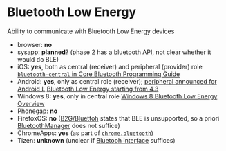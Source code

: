 # Bluetooth Low Energy
Ability to communicate with Bluetooth Low Energy devices

* browser: **no**
* sysapp: **planned**? (phase 2 has a bluetooth API, not clear whether it would do BLE)
* iOS: **yes**, both as central (receiver) and peripheral (provider) role [`bluetooth-central` in Core Bluetooth Programming Guide](https://developer.apple.com/library/ios/documentation/NetworkingInternetWeb/Conceptual/CoreBluetooth_concepts/CoreBluetoothBackgroundProcessingForIOSApps/PerformingTasksWhileYourAppIsInTheBackground.html#//apple_ref/doc/uid/TP40013257-CH7-SW1)
* Android: **yes**, only as central role (receiver); [peripheral announced for Android L](https://www.youtube.com/watch?v=2fZThdNbHcQ#t=163) [Bluetooth Low Energy starting from 4.3](http://developer.android.com/guide/topics/connectivity/bluetooth-le.html)
* Windows 8:  **yes**, only in central role [Windows 8 Bluetooth Low Energy Overview](http://msdn.microsoft.com/en-us/library/windows/hardware/hh450825%28v=vs.85%29.aspx)
* Phonegap: **no**
* FirefoxOS: **no** ([B2G/Bluettoh](https://wiki.mozilla.org/B2G/Bluetooth) states that BLE is unsupported, so a priori [BluetoothManager](https://wiki.mozilla.org/WebAPI/WebBluetooth) does not suffice)
* ChromeApps: **yes** (as part of [`chrome.bluetooth`](http://developer.chrome.com/apps/bluetooth))
* Tizen: **unknown** (unclear if [Bluetooh interface](https://developer.tizen.org/dev-guide/2.2.0/org.tizen.web.device.apireference/tizen/bluetooth.html) suffices)